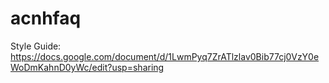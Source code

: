 # acnhfaq
Style Guide: https://docs.google.com/document/d/1LwmPyq7ZrATlzlav0Bib77cj0VzY0eWoDmKahnD0yWc/edit?usp=sharing

